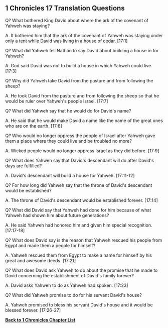## 1 Chronicles 17 Translation Questions ##

Q? What bothered King David about where the ark of the covenant of Yahweh was staying?

A. It bothered him that the ark of the covenant of Yahweh was staying under only a tent while David was living in a house of cedar. [17:1]

Q? What did Yahweh tell Nathan to say David about building a house in for Yahweh?

A. God said David was not to build a house in which Yahweh could live. [17:3]

Q? Why did Yahweh take David from the pasture and from following the sheep?

A. He took David from the pasture and from following the sheep so that he would be ruler over Yahweh's people Israel. [17:7]

Q? What did Yahweh say that he would do for David's name?

A. He said that he would make David a name like the name of the great ones who are on the earth. [17:8]

Q? Who would no longer oppress the people of Israel after Yahweh gave them a place where they could live and be troubled no more?

A. Wicked people would no longer oppress Israel as they did before. [17:9]

Q? What does Yahweh say that David's descendant will do after David's days are fulfilled?

A. David's descendant will build a house for Yahweh. [17:11-12]

Q? For how long did Yahweh say that the throne of David's descendant would be established?

A. The throne of David's descendant would be established forever. [17:14]

Q? What did David say that Yahweh had done for him because of what Yahweh had shown him about future generations?

A. He said Yahweh had honored him and given him special recognition. [17:17-18]

Q? What does David say is the reason that Yahweh rescued his people from Egypt and made them a people for himself?

A. Yahweh rescued them from Egypt to make a name for himself by his great and awesome deeds. [17:21]

Q? What does David ask Yahweh to do about the promise that he made to David concerning the establishment of David's family forever?

A. David asks Yahweh to do as Yahweh had spoken. [17:23]

Q? What did Yahweh promise to do for his servant David's house?

A. Yahweh promised to bless his servant David's house and it would be blessed forever. [17:26-27]

__[Back to 1 Chronicles Chapter List](./)__

